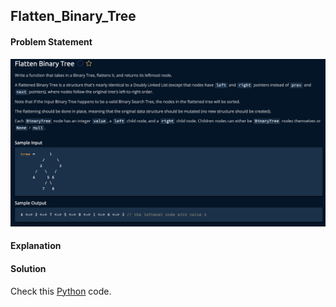 ## Flatten_Binary_Tree

#### Problem Statement


![alt text](Flatten_Binary_Tree.png "Flatten_Binary_Tree")



#### Explanation



#### Solution

Check this [Python](../python/Flatten_Binary_Tree.py) code.

